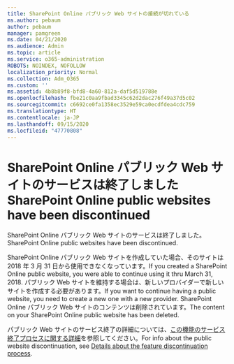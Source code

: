 ```yaml
---
title: SharePoint Online パブリック Web サイトの接続が切れている
ms.author: pebaum
author: pebaum
manager: pamgreen
ms.date: 04/21/2020
ms.audience: Admin
ms.topic: article
ms.service: o365-administration
ROBOTS: NOINDEX, NOFOLLOW
localization_priority: Normal
ms.collection: Adm_O365
ms.custom: ''
ms.assetid: 4b8b89f8-bfd8-4a60-812a-daf5d519788e
ms.openlocfilehash: fbe21c0aa9fbad3345c62d2dac276f49a37d5c02
ms.sourcegitcommit: c6692ce0fa1358ec3529e59ca0ecdfdea4cdc759
ms.translationtype: HT
ms.contentlocale: ja-JP
ms.lasthandoff: 09/15/2020
ms.locfileid: "47770808"
---
```

# <a name="sharepoint-online-public-websites-have-been-discontinued"></a><span data-ttu-id="e9516-102">SharePoint Online パブリック Web サイトのサービスは終了しました</span><span class="sxs-lookup"><span data-stu-id="e9516-102">SharePoint Online public websites have been discontinued</span></span>

<span data-ttu-id="e9516-103">SharePoint Online パブリック Web サイトのサービスは終了しました。</span><span class="sxs-lookup"><span data-stu-id="e9516-103">SharePoint Online public websites have been discontinued.</span></span>

<span data-ttu-id="e9516-104">SharePoint Online パブリック Web サイトを作成していた場合、そのサイトは 2018 年 3 月 31 日から使用できなくなっています。</span><span class="sxs-lookup"><span data-stu-id="e9516-104">If you created a SharePoint Online public website, you were able to continue using it thru March 31, 2018.</span></span> <span data-ttu-id="e9516-105">パブリック Web サイトを維持する場合は、新しいプロバイダーで新しいサイトを作成する必要があります。</span><span class="sxs-lookup"><span data-stu-id="e9516-105">If you want to continue having a public website, you need to create a new one with a new provider.</span></span> <span data-ttu-id="e9516-106">SharePoint Online パブリック Web サイトのコンテンツは削除されています。</span><span class="sxs-lookup"><span data-stu-id="e9516-106">The content on your SharePoint Online public website has been deleted.</span></span>

<span data-ttu-id="e9516-107">パブリック Web サイトのサービス終了の詳細については、[この機能のサービス終了プロセスに関する詳細](https://go.microsoft.com/fwlink/?linkid=866980)を参照してください。</span><span class="sxs-lookup"><span data-stu-id="e9516-107">For info about the public website discontinuation, see [Details about the feature discontinuation process](https://go.microsoft.com/fwlink/?linkid=866980).</span></span>
